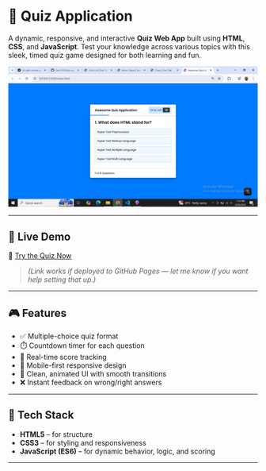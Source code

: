 # 🧠 Quiz Application

A dynamic, responsive, and interactive **Quiz Web App** built using **HTML**, **CSS**, and **JavaScript**. Test your knowledge across various topics with this sleek, timed quiz game designed for both learning and fun.

![Quiz App Banner](quiz.png) <!-- Replace with your actual image path -->

---

## 🚀 Live Demo

🎯 [Try the Quiz Now](https://dev3120.github.io/Quiz-application/)  
> *(Link works if deployed to GitHub Pages — let me know if you want help setting that up.)*

---

## 🎮 Features

- ✅ Multiple-choice quiz format  
- ⏱️ Countdown timer for each question  
- 🔁 Real-time score tracking  
- 📱 Mobile-first responsive design  
- 🌈 Clean, animated UI with smooth transitions  
- ❌ Instant feedback on wrong/right answers

---



## 🧩 Tech Stack

- **HTML5** – for structure  
- **CSS3** – for styling and responsiveness  
- **JavaScript (ES6)** – for dynamic behavior, logic, and scoring

---



